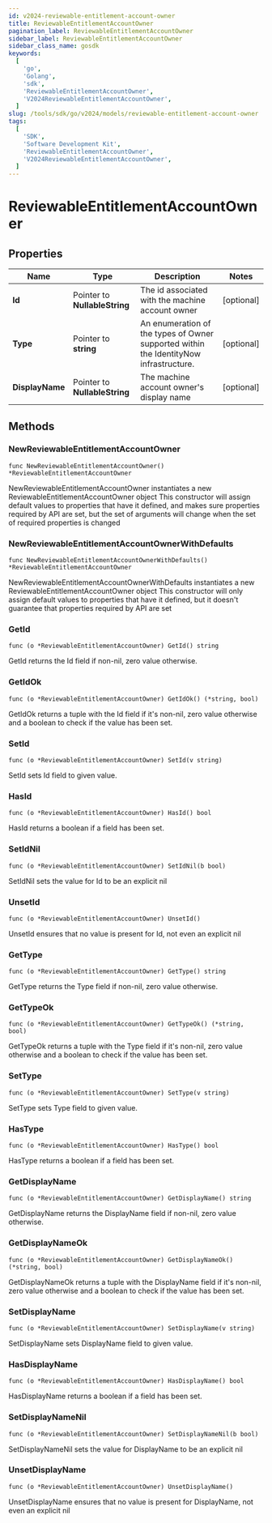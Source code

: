 ```yaml
---
id: v2024-reviewable-entitlement-account-owner
title: ReviewableEntitlementAccountOwner
pagination_label: ReviewableEntitlementAccountOwner
sidebar_label: ReviewableEntitlementAccountOwner
sidebar_class_name: gosdk
keywords:
  [
    'go',
    'Golang',
    'sdk',
    'ReviewableEntitlementAccountOwner',
    'V2024ReviewableEntitlementAccountOwner',
  ]
slug: /tools/sdk/go/v2024/models/reviewable-entitlement-account-owner
tags:
  [
    'SDK',
    'Software Development Kit',
    'ReviewableEntitlementAccountOwner',
    'V2024ReviewableEntitlementAccountOwner',
  ]
---
```


# ReviewableEntitlementAccountOwner

## Properties

| Name | Type | Description | Notes |
| --- | --- | --- | --- |
| **Id** | Pointer to **NullableString** | The id associated with the machine account owner | [optional] |
| **Type** | Pointer to **string** | An enumeration of the types of Owner supported within the IdentityNow infrastructure. | [optional] |
| **DisplayName** | Pointer to **NullableString** | The machine account owner's display name | [optional] |

## Methods

### NewReviewableEntitlementAccountOwner

`func NewReviewableEntitlementAccountOwner() *ReviewableEntitlementAccountOwner`

NewReviewableEntitlementAccountOwner instantiates a new ReviewableEntitlementAccountOwner object This constructor will assign default values to properties that have it defined, and makes sure properties required by API are set, but the set of arguments will change when the set of required properties is changed

### NewReviewableEntitlementAccountOwnerWithDefaults

`func NewReviewableEntitlementAccountOwnerWithDefaults() *ReviewableEntitlementAccountOwner`

NewReviewableEntitlementAccountOwnerWithDefaults instantiates a new ReviewableEntitlementAccountOwner object This constructor will only assign default values to properties that have it defined, but it doesn't guarantee that properties required by API are set

### GetId

`func (o *ReviewableEntitlementAccountOwner) GetId() string`

GetId returns the Id field if non-nil, zero value otherwise.

### GetIdOk

`func (o *ReviewableEntitlementAccountOwner) GetIdOk() (*string, bool)`

GetIdOk returns a tuple with the Id field if it's non-nil, zero value otherwise and a boolean to check if the value has been set.

### SetId

`func (o *ReviewableEntitlementAccountOwner) SetId(v string)`

SetId sets Id field to given value.

### HasId

`func (o *ReviewableEntitlementAccountOwner) HasId() bool`

HasId returns a boolean if a field has been set.

### SetIdNil

`func (o *ReviewableEntitlementAccountOwner) SetIdNil(b bool)`

SetIdNil sets the value for Id to be an explicit nil

### UnsetId

`func (o *ReviewableEntitlementAccountOwner) UnsetId()`

UnsetId ensures that no value is present for Id, not even an explicit nil

### GetType

`func (o *ReviewableEntitlementAccountOwner) GetType() string`

GetType returns the Type field if non-nil, zero value otherwise.

### GetTypeOk

`func (o *ReviewableEntitlementAccountOwner) GetTypeOk() (*string, bool)`

GetTypeOk returns a tuple with the Type field if it's non-nil, zero value otherwise and a boolean to check if the value has been set.

### SetType

`func (o *ReviewableEntitlementAccountOwner) SetType(v string)`

SetType sets Type field to given value.

### HasType

`func (o *ReviewableEntitlementAccountOwner) HasType() bool`

HasType returns a boolean if a field has been set.

### GetDisplayName

`func (o *ReviewableEntitlementAccountOwner) GetDisplayName() string`

GetDisplayName returns the DisplayName field if non-nil, zero value otherwise.

### GetDisplayNameOk

`func (o *ReviewableEntitlementAccountOwner) GetDisplayNameOk() (*string, bool)`

GetDisplayNameOk returns a tuple with the DisplayName field if it's non-nil, zero value otherwise and a boolean to check if the value has been set.

### SetDisplayName

`func (o *ReviewableEntitlementAccountOwner) SetDisplayName(v string)`

SetDisplayName sets DisplayName field to given value.

### HasDisplayName

`func (o *ReviewableEntitlementAccountOwner) HasDisplayName() bool`

HasDisplayName returns a boolean if a field has been set.

### SetDisplayNameNil

`func (o *ReviewableEntitlementAccountOwner) SetDisplayNameNil(b bool)`

SetDisplayNameNil sets the value for DisplayName to be an explicit nil

### UnsetDisplayName

`func (o *ReviewableEntitlementAccountOwner) UnsetDisplayName()`

UnsetDisplayName ensures that no value is present for DisplayName, not even an explicit nil
